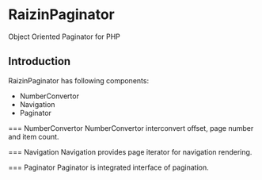 RaizinPaginator
===============
Object Oriented Paginator for PHP

Introduction
------------
RaizinPaginator has following components:
- NumberConvertor
- Navigation
- Paginator

=== NumberConvertor
NumberConvertor interconvert offset, page number and item count.

=== Navigation
Navigation provides page iterator for navigation rendering.

=== Paginator
Paginator is integrated interface of pagination.
